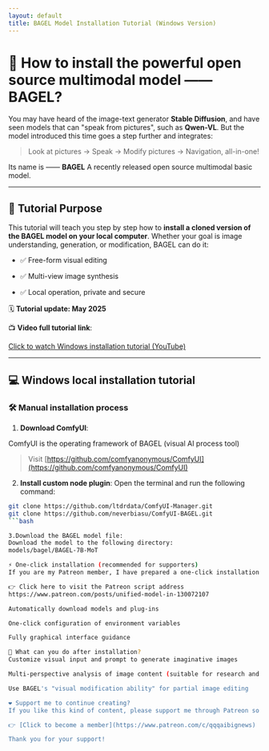 ```yaml
---
layout: default
title: BAGEL Model Installation Tutorial (Windows Version)
---
```


# 🧠 How to install the powerful open source multimodal model —— **BAGEL**?

You may have heard of the image-text generator **Stable Diffusion**, and have seen models that can "speak from pictures", such as **Qwen-VL**. But the model introduced this time goes a step further and integrates:

> Look at pictures → Speak → Modify pictures → Navigation, all-in-one!

Its name is —— **BAGEL**
A recently released open source multimodal basic model.

---

## 🎯 Tutorial Purpose

This tutorial will teach you step by step how to **install a cloned version of the BAGEL model on your local computer**.
Whether your goal is image understanding, generation, or modification, BAGEL can do it:

- ✅ Free-form visual editing

- ✅ Multi-view image synthesis

- ✅ Local operation, private and secure

🗓️ **Tutorial update: May 2025**

📺 **Video full tutorial link**:

[Click to watch Windows installation tutorial (YouTube)](https://youtu.be/qjm4esg3Wh0)

---

## 💻 Windows local installation tutorial

### 🛠️ Manual installation process

1. **Download ComfyUI**:

ComfyUI is the operating framework of BAGEL (visual AI process tool)

> Visit [https://github.com/comfyanonymous/ComfyUI](https://github.com/comfyanonymous/ComfyUI)

2. **Install custom node plugin**:
Open the terminal and run the following command:

```bash
git clone https://github.com/ltdrdata/ComfyUI-Manager.git
git clone https://github.com/neverbiasu/ComfyUI-BAGEL.git
```bash

3.Download the BAGEL model file:
Download the model to the following directory:
models/bagel/BAGEL-7B-MoT

⚡ One-click installation (recommended for supporters)
If you are my Patreon member, I have prepared a one-click installation package for you, no command line operation required:

👉 Click here to visit the Patreon script address
https://www.patreon.com/posts/unified-model-in-130072107

Automatically download models and plug-ins

One-click configuration of environment variables

Fully graphical interface guidance

🧩 What can you do after installation?
Customize visual input and prompt to generate imaginative images

Multi-perspective analysis of image content (suitable for research and content creation)

Use BAGEL's "visual modification ability" for partial image editing

❤️ Support me to continue creating?
If you like this kind of content, please support me through Patreon so that I can continue to produce:

👉 [Click to become a member](https://www.patreon.com/c/qqqaibignews)

Thank you for your support!

